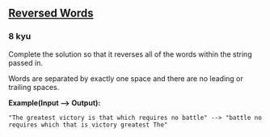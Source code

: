 <h2><a href=https://www.codewars.com/kata/51c8991dee245d7ddf00000e/train/javascript target="_blank">Reversed Words</a></h2><h3>8 kyu</h3><p>Complete the solution so that it reverses all of the words within the string passed in.</p><p>Words are separated by exactly one space and there are no leading or trailing spaces.</p><p><strong>Example(Input --&gt; Output):</strong></p><pre><code>"The greatest victory is that which requires no battle" --&gt; "battle no requires which that is victory greatest The"</code></pre>